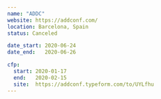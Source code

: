 ```yaml
---
name: "ADDC"
website: https://addconf.com/
location: Barcelona, Spain
status: Canceled

date_start: 2020-06-24
date_end:   2020-06-26

cfp:
  start: 2020-01-17
  end:   2020-02-15
  site:  https://addconf.typeform.com/to/UYLfhu
---
```

